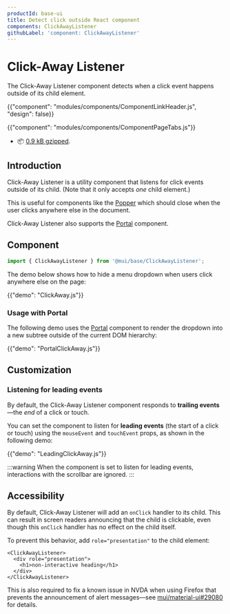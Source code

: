 ```yaml
---
productId: base-ui
title: Detect click outside React component
components: ClickAwayListener
githubLabel: 'component: ClickAwayListener'
---
```


# Click-Away Listener

<p class="description">The Click-Away Listener component detects when a click event happens outside of its child element.</p>

{{"component": "modules/components/ComponentLinkHeader.js", "design": false}}

{{"component": "modules/components/ComponentPageTabs.js"}}

- 📦 [0.9 kB gzipped](/size-snapshot/).

## Introduction

Click-Away Listener is a utility component that listens for click events outside of its child.
(Note that it only accepts _one_ child element.)

This is useful for components like the [Popper](/base-ui/react-popper/) which should close when the user clicks anywhere else in the document.

Click-Away Listener also supports the [Portal](/base-ui/react-portal/) component.

## Component

```jsx
import { ClickAwayListener } from '@mui/base/ClickAwayListener';
```

The demo below shows how to hide a menu dropdown when users click anywhere else on the page:

{{"demo": "ClickAway.js"}}

### Usage with Portal

The following demo uses the [Portal](/base-ui/react-portal/) component to render the dropdown into a new subtree outside of the current DOM hierarchy:

{{"demo": "PortalClickAway.js"}}

## Customization

### Listening for leading events

By default, the Click-Away Listener component responds to **trailing events**—the _end_ of a click or touch.

You can set the component to listen for **leading events** (the start of a click or touch) using the `mouseEvent` and `touchEvent` props, as shown in the following demo:

{{"demo": "LeadingClickAway.js"}}

:::warning
When the component is set to listen for leading events, interactions with the scrollbar are ignored.
:::

## Accessibility

By default, Click-Away Listener will add an `onClick` handler to its child.
This can result in screen readers announcing that the child is clickable, even though this `onClick` handler has no effect on the child itself.

To prevent this behavior, add `role="presentation"` to the child element:

```tsx
<ClickAwayListener>
  <div role="presentation">
    <h1>non-interactive heading</h1>
  </div>
</ClickAwayListener>
```

This is also required to fix a known issue in NVDA when using Firefox that prevents the announcement of alert messages—see [mui/material-ui#29080](https://github.com/mui/material-ui/issues/29080) for details.
